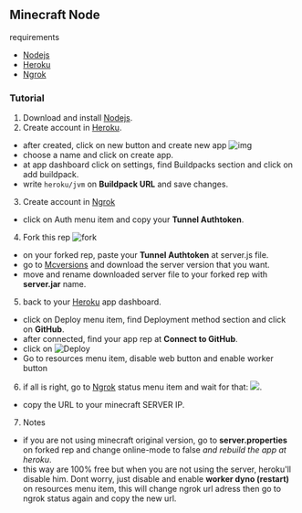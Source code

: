 ## Minecraft Node
requirements
 - [Nodejs](https://nodejs.org/)
 - [Heroku](https://www.heroku.com/)
 - [Ngrok](https://ngrok.com/)

### Tutorial
1. Download and install [Nodejs](https://nodejs.org/).
2. Create account in [Heroku](https://www.heroku.com/).
 - after created, click on new button and create new app  ![img](https://cdn-moor.000webhostapp.com/repositorio/YnV0dG9uLnBuZw==.jpg)
 - choose a name and click on create app.
 - at app dashboard click on settings, find Buildpacks section and click on add buildpack.
 - write `heroku/jvm` on **Buildpack URL** and save changes.
3. Create account in [Ngrok](https://ngrok.com/)
 - click on Auth menu item and copy your **Tunnel Authtoken**.
4. Fork this rep ![fork](https://cdn-moor.000webhostapp.com/repositorio/YnV0dG9uMS5wbmc=.jpg)
 - on your forked rep, paste your **Tunnel Authtoken** at server.js file.
 - go to [Mcversions](https://mcversions.net/) and download the server version that you want.
 - move and rename downloaded server file to your forked rep with **server.jar** name.
5. back to your [Heroku](https://www.heroku.com/) app dashboard.
 - click on Deploy menu item, find Deployment method section and click on **GitHub**.
 - after connected, find your app rep at **Connect to GitHub**.
 - click on ![Deploy](https://cdn-moor.000webhostapp.com/repositorio/YnV0dG9uMi5wbmc=.jpg)
 - Go to resources menu item, disable web button and enable worker button
6. if all is right, go to [Ngrok](https://ngrok.com/) status menu item and wait for that:
![](https://cdn-moor.000webhostapp.com/repositorio/bmdyb2sucG5n.jpg).

 - copy the URL to your minecraft SERVER IP.
7. Notes
 - if you are not using minecraft original version, go to **server.properties** on forked rep and change online-mode to false *and rebuild the app at heroku*.
 - this way are 100% free but when you are not using the server, heroku'll disable him. Dont worry, just disable and enable **worker dyno (restart)** on resources menu item, this will change ngrok url adress then go to ngrok status again and copy the new url.
